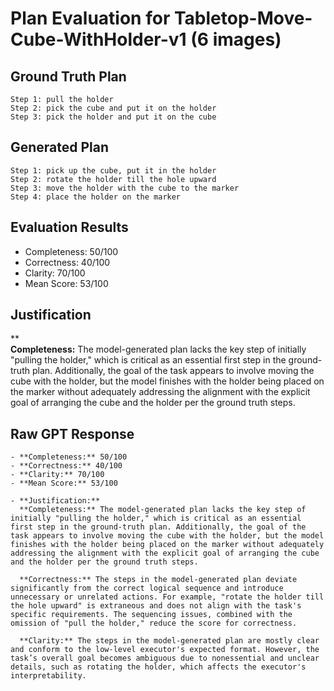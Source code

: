 # Plan Evaluation for Tabletop-Move-Cube-WithHolder-v1 (6 images)

## Ground Truth Plan
```
Step 1: pull the holder
Step 2: pick the cube and put it on the holder
Step 3: pick the holder and put it on the cube
```

## Generated Plan
```
Step 1: pick up the cube, put it in the holder
Step 2: rotate the holder till the hole upward
Step 3: move the holder with the cube to the marker
Step 4: place the holder on the marker
```

## Evaluation Results
- Completeness: 50/100
- Correctness: 40/100
- Clarity: 70/100
- Mean Score: 53/100

## Justification
**  
  **Completeness:** The model-generated plan lacks the key step of initially "pulling the holder," which is critical as an essential first step in the ground-truth plan. Additionally, the goal of the task appears to involve moving the cube with the holder, but the model finishes with the holder being placed on the marker without adequately addressing the alignment with the explicit goal of arranging the cube and the holder per the ground truth steps.

## Raw GPT Response
```
- **Completeness:** 50/100  
- **Correctness:** 40/100  
- **Clarity:** 70/100  
- **Mean Score:** 53/100  

- **Justification:**  
  **Completeness:** The model-generated plan lacks the key step of initially "pulling the holder," which is critical as an essential first step in the ground-truth plan. Additionally, the goal of the task appears to involve moving the cube with the holder, but the model finishes with the holder being placed on the marker without adequately addressing the alignment with the explicit goal of arranging the cube and the holder per the ground truth steps.  

  **Correctness:** The steps in the model-generated plan deviate significantly from the correct logical sequence and introduce unnecessary or unrelated actions. For example, "rotate the holder till the hole upward" is extraneous and does not align with the task's specific requirements. The sequencing issues, combined with the omission of "pull the holder," reduce the score for correctness.  

  **Clarity:** The steps in the model-generated plan are mostly clear and conform to the low-level executor's expected format. However, the task’s overall goal becomes ambiguous due to nonessential and unclear details, such as rotating the holder, which affects the executor's interpretability.  


```
